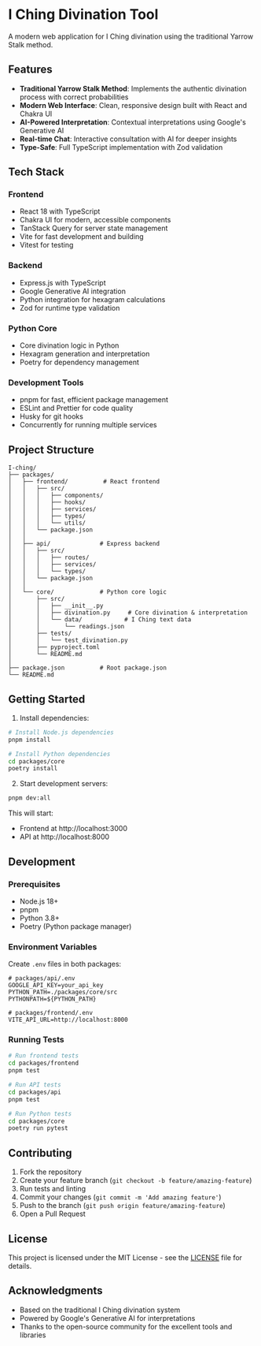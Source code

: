 # I Ching Divination Tool

A modern web application for I Ching divination using the traditional Yarrow Stalk method.

## Features

- **Traditional Yarrow Stalk Method**: Implements the authentic divination process with correct probabilities
- **Modern Web Interface**: Clean, responsive design built with React and Chakra UI
- **AI-Powered Interpretation**: Contextual interpretations using Google's Generative AI
- **Real-time Chat**: Interactive consultation with AI for deeper insights
- **Type-Safe**: Full TypeScript implementation with Zod validation

## Tech Stack

### Frontend
- React 18 with TypeScript
- Chakra UI for modern, accessible components
- TanStack Query for server state management
- Vite for fast development and building
- Vitest for testing

### Backend
- Express.js with TypeScript
- Google Generative AI integration
- Python integration for hexagram calculations
- Zod for runtime type validation

### Python Core
- Core divination logic in Python
- Hexagram generation and interpretation
- Poetry for dependency management

### Development Tools
- pnpm for fast, efficient package management
- ESLint and Prettier for code quality
- Husky for git hooks
- Concurrently for running multiple services

## Project Structure

```
I-ching/
├── packages/
│   ├── frontend/          # React frontend
│   │   ├── src/
│   │   │   ├── components/
│   │   │   ├── hooks/
│   │   │   ├── services/
│   │   │   ├── types/
│   │   │   └── utils/
│   │   └── package.json
│   │
│   ├── api/              # Express backend
│   │   ├── src/
│   │   │   ├── routes/
│   │   │   ├── services/
│   │   │   └── types/
│   │   └── package.json
│   │
│   └── core/             # Python core logic
│       ├── src/
│       │   ├── __init__.py
│       │   ├── divination.py     # Core divination & interpretation
│       │   └── data/            # I Ching text data
│       │       └── readings.json
│       ├── tests/
│       │   └── test_divination.py
│       ├── pyproject.toml
│       └── README.md
│
├── package.json          # Root package.json
└── README.md
```

## Getting Started

1. Install dependencies:
```bash
# Install Node.js dependencies
pnpm install

# Install Python dependencies
cd packages/core
poetry install
```

2. Start development servers:
```bash
pnpm dev:all
```

This will start:
- Frontend at http://localhost:3000
- API at http://localhost:8000

## Development

### Prerequisites
- Node.js 18+
- pnpm
- Python 3.8+
- Poetry (Python package manager)

### Environment Variables
Create `.env` files in both packages:

```env
# packages/api/.env
GOOGLE_API_KEY=your_api_key
PYTHON_PATH=./packages/core/src
PYTHONPATH=${PYTHON_PATH}

# packages/frontend/.env
VITE_API_URL=http://localhost:8000
```

### Running Tests
```bash
# Run frontend tests
cd packages/frontend
pnpm test

# Run API tests
cd packages/api
pnpm test

# Run Python tests
cd packages/core
poetry run pytest
```

## Contributing

1. Fork the repository
2. Create your feature branch (`git checkout -b feature/amazing-feature`)
3. Run tests and linting
4. Commit your changes (`git commit -m 'Add amazing feature'`)
5. Push to the branch (`git push origin feature/amazing-feature`)
6. Open a Pull Request

## License

This project is licensed under the MIT License - see the [LICENSE](LICENSE) file for details.

## Acknowledgments

- Based on the traditional I Ching divination system
- Powered by Google's Generative AI for interpretations
- Thanks to the open-source community for the excellent tools and libraries
